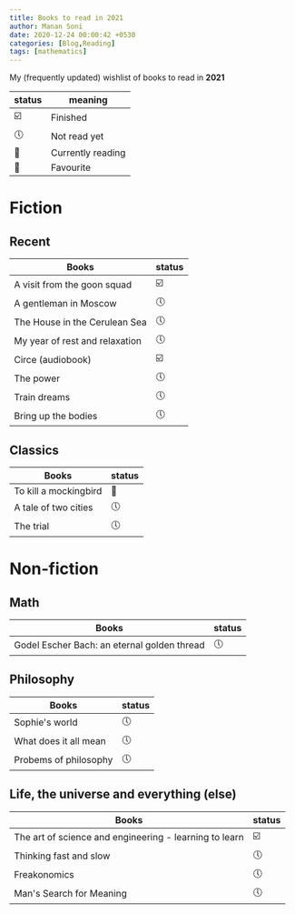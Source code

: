 ```yaml
---
title: Books to read in 2021
author: Manan Soni
date: 2020-12-24 00:00:42 +0530
categories: [Blog,Reading]
tags: [mathematics]
---
```


My (frequently updated) wishlist of books to read in **2021**

| status                  | meaning           |
|-------------------------|-------------------|
| :ballot_box_with_check: | Finished          |
| :clock5:                | Not read yet      |
| :bookmark:              | Currently reading |
| :pushpin:	              | Favourite         |


# Fiction

## Recent

| Books                          | status                  |
| ------------------------------ | ----------------------- |
| A visit from the goon squad    | :ballot_box_with_check: |
| A gentleman in Moscow          | :clock5:                |
| The House in the Cerulean Sea  | :clock5:                |
| My year of rest and relaxation | :clock5:                |
| Circe (audiobook)              | :ballot_box_with_check: |
| The power                      | :clock5:                |
| Train dreams                   | :clock5:                |
| Bring up the bodies            | :clock5:                |

## Classics

| Books                 | status     |
| --------------------- | ---------- |
| To kill a mockingbird | :bookmark: | 
| A tale of two cities  | :clock5:   |
| The trial             | :clock5:   |

# Non-fiction

## Math

| Books                                       | status   |
| ------------------------------------------- | -------- |
| Godel Escher Bach: an eternal golden thread | :clock5: |

## Philosophy

| Books                 | status   |
| --------------------- | -------- |
| Sophie's world        | :clock5: |
| What does it all mean | :clock5: |
| Probems of philosophy | :clock5: |

## Life, the universe and everything (else)

| Books                                                  | status                  |
| ------------------------------------------------------ | ----------------------- |
| The art of science and engineering - learning to learn | :ballot_box_with_check: |
| Thinking fast and slow                                 | :clock5:                |
| Freakonomics                                           | :clock5:                |
| Man's Search for Meaning                               | :clock5:                |
